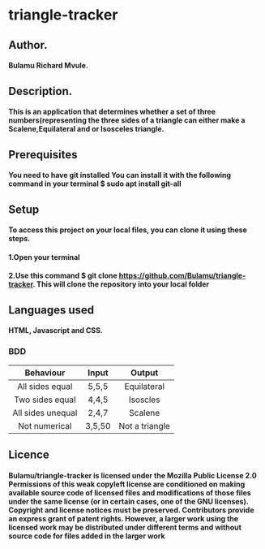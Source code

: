 # triangle-tracker

## Author.
#### Bulamu Richard Mvule.

## Description.
#### This is an application that determines whether a set of three numbers(representing the three sides of a triangle can either make a Scalene,Equilateral and or Isosceles triangle.
## Prerequisites
#### You need to have git installed You can install it with the following command in your terminal $ sudo apt install git-all

## Setup
#### To access this project on your local files, you can clone it using these steps.
#### 1.Open your terminal
#### 2.Use this command $ git clone https://github.com/Bulamu/triangle-tracker. This will clone the repository into your local folder

## Languages used
#### HTML, Javascript and CSS.

### BDD

  |Behaviour         |Input       |Output         |
  |:----------------:|:----------:|:-------------:|
  |All sides equal   | 5,5,5      |Equilateral    |
  |Two sides equal   |4,4,5       |Isoscles       |
  |All sides unequal |2,4,7       |Scalene        |
  |Not numerical     |3,5,50      |Not a triangle |

## Licence
#### Bulamu/triangle-tracker is licensed under the Mozilla Public License 2.0 Permissions of this weak copyleft license are conditioned on making available source code of licensed files and modifications of those files under the same license (or in certain cases, one of the GNU licenses). Copyright and license notices must be preserved. Contributors provide an express grant of patent rights. However, a larger work using the licensed work may be distributed under different terms and without source code for files added in the larger work
